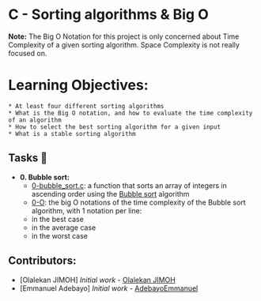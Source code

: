 # C - Sorting algorithms & Big O
**Note:** The Big O Notation for this project is only concerned about Time Complexity of a given sorting algorithm.
Space Complexity is not really focused on.

# Learning Objectives:
	* At least four different sorting algorithms
	* What is the Big O notation, and how to evaluate the time complexity of an algorithm
	* How to select the best sorting algorithm for a given input
	* What is a stable sorting algorithm


## Tasks :page_with_curl:
* **0. Bubble sort:**
	* [0-bubble_sort.c](./0-bubble_sort.c): a function that sorts an array of integers in ascending order using the [Bubble sort](https://en.wikipedia.org/wiki/Bubble_sort) algorithm
	* [0-O](./0-O): the big O notations of the time complexity of the Bubble sort algorithm, with 1 notation per line:
	* in the best case
	* in the average case
	* in the worst case































## Contributors:
* [Olalekan JIMOH] *Initial work* - [Olalekan JIMOH](https://github.com/jasmin1002)
* [Emmanuel Adebayo] *Initial work* - [AdebayoEmmanuel](https://github.com/AdebayoEmmanuel)

